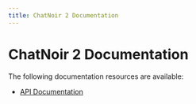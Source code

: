 ```yaml
---
title: ChatNoir 2 Documentation
---
```


# ChatNoir 2 Documentation

The following documentation resources are available:

- [API Documentation](/doc/api)
